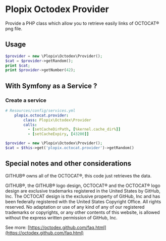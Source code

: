 # Plopix Octodex Provider

Provide a PHP class which allow you to retrieve easily links of OCTOCAT® png file.

## Usage

```php
$provider = new \Plopix\Octodex\Provider();
$cat = $provider->getRandom();
print $cat;
print $provider->getNumber(42);
```

## With Symfony as a Service ?

### Create a service

```yml
# Resources/config/services.yml
    plopix.octocat.provider:
        class: Plopix\Octodex\Provider
        calls:
          - [setCacheDirPath, [%kernel.cache_dir%]]
          - [setCacheExpiry, [43200]]
```

```php
$provider = new \Plopix\Octodex\Provider();
$cat = $this->get('plopix.octocat.provider')->getRandom()
```

## Special notes and other considerations

GITHUB® owns all of the OCTOCAT®, this code just retrieves the data.

GITHUB®, the GITHUB® logo design, OCTOCAT® and the OCTOCAT® logo design 
are exclusive trademarks registered in the United States by GitHub, Inc.
The OCTOCAT design is the exclusive property of GitHub, Inc and has been federally registered with the
United States Copyright Office. All rights reserved. No adaptation or use of any kind
of any of our registered trademarks or copyrights, or any other contents of this website,
is allowed without the express written permission of GitHub, Inc.

See more: [https://octodex.github.com/faq.html](https://octodex.github.com/faq.html)